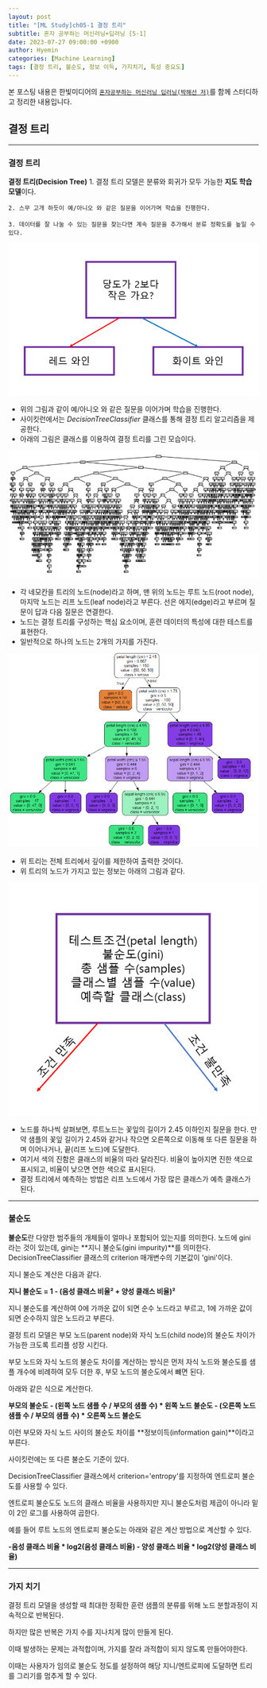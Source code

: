 ```yaml
---
layout: post
title: "[ML Study]ch05-1 결정 트리"
subtitle: 혼자 공부하는 머신러닝+딥러닝 [5-1]
date: 2023-07-27 09:00:00 +0900
author: Hyemin
categories: [Machine Learning]
tags: [결정 트리, 불순도, 정보 이득, 가지치기, 특성 중요도]
---
```

본 포스팅 내용은 한빛미디어의 [`혼자공부하는 머신러닝 딥러닝(박해선 저)`](https://product.kyobobook.co.kr\detail/S000001810330)를 함께 스터디하고 정리한 내용입니다. 

## 결정 트리
------------------
### 결정 트리

**결정 트리(Decision Tree)** 
    1. 결정 트리 모델은 분류와 회귀가 모두 가능한 **지도 학습 모델**이다.

    2. 스무 고개 하듯이 예/아니오 와 같은 질문을 이어가며 학습을 진행한다.

    3. 데이터를 잘 나눌 수 있는 질문을 찾는다면 계속 질문을 추가해서 분류 정확도를 높일 수 있다.
    
![결정트리예시](/assets/images/post/2023-07-26[5-1]/1.결정트리예시.png)

- 위의 그림과 같이 예/아니오 와 같은 질문을 이어가며 학습을 진행한다.
- 사이킷런에서는 *DecisionTreeClassifier* 클래스를 통해 결정 트리 알고리즘을 제공한다.
- 아래의 그림은 클래스를 이용하여 결정 트리를 그린 모습이다.

![결정트리](/assets/images/post/2023-07-26[5-1]/2.결정트리.png)

- 각 네모칸을 트리의 노드(node)라고 하며, 맨 위의 노드는 루트 노드(root node), 마지막 노드는 리프 노드(leaf node)라고 부른다. 선은 에지(edge)라고 부르며 질문이 답과 다음 질문은 연결한다.
- 노드는 결정 트리를 구성하는 핵심 요소이며, 훈련 데이터의 특성에 대한 테스트를 표현한다.
- 일반적으로 하나의 노드는 2개의 가지를 가진다.

![결정트리_2](/assets/images/post/2023-07-26[5-1]/3.결정트리_2.png)

- 위 트리는 전체 트리에서 깊이를 제한하여 출력한 것이다.
- 위 트리의 노드가 가지고 있는 정보는 아래의 그림과 같다.

![노드 정보](/assets/images/post/2023-07-26[5-1]/4.노드정보.png)

- 노드를 하나씩 살펴보면, 루트노드는 꽃잎의 길이가 2.45 이하인지 질문을 한다. 만약 샘플의 꽃잎 길이가 2.45와 같거나 작으면 오른쪽으로 이동해 또 다른 질문을 하며 이어나거나, 끝(리프 노드)에 도달한다.
- 여기서 색의 진함은 클래스의 비율의 따라 달라진다. 비율이 높아지면 진한 색으로 표시되고, 비율이 낮으면 연한 색으로 표시된다.
- 결정 트리에서 예측하는 방법은 리프 노드에서 가장 많은 클래스가 예측 클래스가 된다. 

------------------
### 불순도

**불순도**란 다양한 범주들의 개체들이 얼마나 포함되어 있는지를 의미한다.
노드에 gini 라는 것이 있는데, gini는 **지니 불순도(gini impurity)**를 의미한다. DecisionTreeClassifier 클래스의 criterion 매개변수의 기본값이 'gini'이다. 

지니 불순도 계산은 다음과 같다.

**지니 불순도 = 1 - (음성 클래스 비율² + 양성 클래스 비율)²**

지니 불순도를 계산하여 0에 가까운 값이 되면 순수 노드라고 부르고, 1에 가까운 값이 되면 순수하지 않은 노드라고 부른다.

결정 트리 모델은 부모 노드(parent node)와 자식 노드(child node)의 불순도 차이가 가능한 크도록 트리플 성장 시킨다.

부모 노드와 자식 노드의 불순도 차이를 계산하는 방식은 먼저 자식 노드와 불순도를 샘플 개수에 비례하여 모두 더한 후, 부모 노드의 불순도에서 뺴면 된다. 

아래와 같은 식으로 계산한다.

**부모의 불순도 - (왼쪽 노드 샘플 수 / 부모의 샘플 수) * 왼쪽 노드 불순도 - (오른쪽 노드 샘플 수 / 부모의 샘플 수) * 오른쪽 노드 불순도**

이런 부모와 자식 노드 사이의 불순도 차이를 **정보이득(information gain)**이라고 부른다.

사이킷런에는 또 다른 불순도 기준이 있다.

DecisionTreeClassifier 클래스에서 criterion='entropy'를 지정하여 엔트로피 불순도를 사용할 수 있다.

엔트로피 불순도도 노드의 클래스 비율을 사용하지만 지니 불순도처럼 제곱이 아니라 밑이 2인 로그를 사용하여 곱한다.

예를 들어 루트 노드의 엔트로피 불순도는 아래와 같은 계산 방법으로 계산할 수 있다.

**-음성 클래스 비율 *  log2(음성 클래스 비율) - 양성 클래스 비율 * log2(양성 클래스 비율)**

------------------
### 가지 치기

결정 트리 모델을 생성할 때 최대한 정확한 훈련 샘플의 분류를 위해 노드 분할과정이 지속적으로 반복된다.

하지만 많은 반복은 가지 수를 지나치게 많이 만들게 된다.

이때 발생하는 문제는 과적합이며, 가지를 잘라 과적합이 되지 않도록 만들어야한다.

이때는 사용자가 임의로 불순도 정도를 설정하여 해당 지니/엔트로피에 도달하면 트리를 그리기를 멈추게 할 수 있다.



